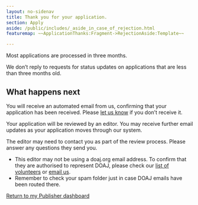 ```yaml
---
layout: no-sidenav
title: Thank you for your application.
section: Apply
aside: /public/includes/_aside_in_case_of_rejection.html
featuremap: ~~ApplicationThanks:Fragment->RejectionAside:Template~~

---
```


Most applications are processed in three months.

We don’t reply to requests for status updates on applications that are less than three months old.

## What happens next

You will receive an automated email from us, confirming that your application has been received. Please [let us know](/contact/) if you don’t receive it.

Your application will be reviewed by an editor. You may receive further email updates as your application moves through our system.

The editor may need to contact you as part of the review process. Please answer any questions they send you.

- This editor may not be using a doaj.org email address. To confirm that they are authorised to represent DOAJ, please check our [list of volunteers](/about/volunteers) or [email us](/contact/).
- Remember to check your spam folder just in case DOAJ emails have been routed there.

<a href="/publisher/" class="button">Return to my Publisher dashboard</a>

